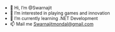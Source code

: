 - 👋 Hi, I’m @Swarnajit
- 👀 I’m interested in playing games and innovation
- 🌱 I’m currently learning .NET Development
- 📫 Mail me Swarnajitmondal@gmail.com

<!---
Swarnajit027/Swarnajit027 is a ✨ special ✨ repository because its `README.md` (this file) appears on your GitHub profile.
You can click the Preview link to take a look at your changes.
--->
